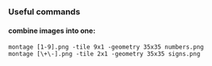 ### Useful commands
#### combine images into one:
```shell script
montage [1-9].png -tile 9x1 -geometry 35x35 numbers.png
montage [\+\-].png -tile 2x1 -geometry 35x35 signs.png 
```